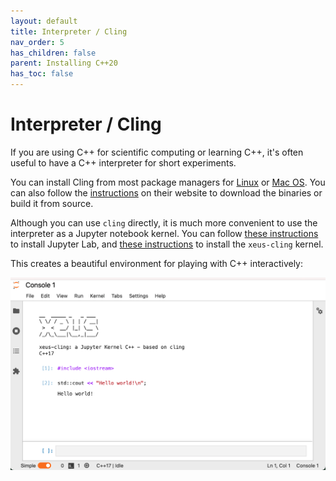```yaml
---
layout: default
title: Interpreter / Cling
nav_order: 5
has_children: false
parent: Installing C++20
has_toc: false
---
```

# Interpreter / Cling

If you are using C++ for scientific computing or learning C++, it's often useful to have a C++ interpreter for short experiments.

You can install Cling from most package managers for [Linux](https://pkgs.org/download/cling) or [Mac OS](https://formulae.brew.sh/formula/cling). You can also follow the [instructions](https://root.cern/cling/cling_build_instructions/) on their website to download the binaries or build it from source.

Although you can use `cling` directly, it is much more convenient to use the interpreter as a Jupyter notebook kernel. You can follow [these instructions](https://jupyter.org/install.html) to install Jupyter Lab, and [these instructions](https://xeus-cling.readthedocs.io/en/latest/installation.html) to install the `xeus-cling` kernel. 

This creates a beautiful environment for playing with C++ interactively:

![](../img/hello_cling.png)




